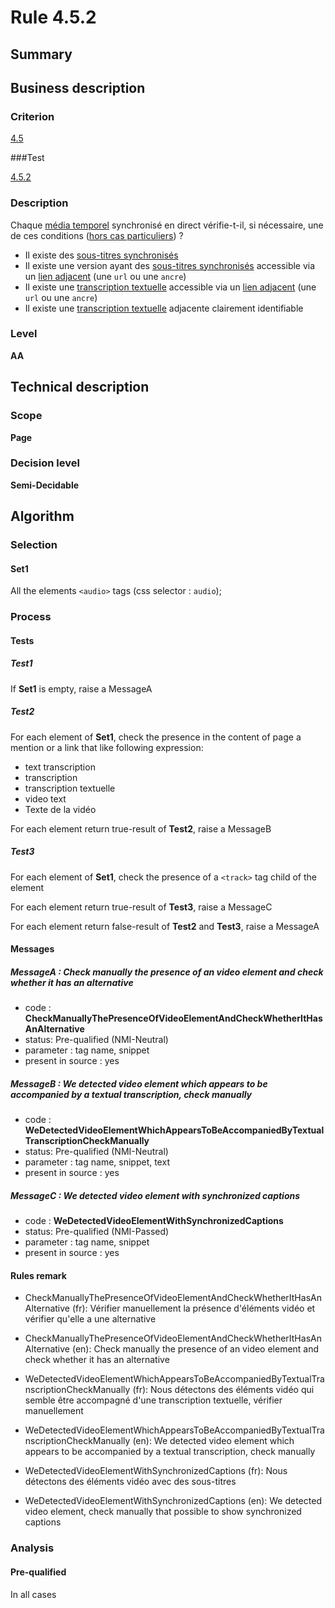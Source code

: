 # Rule 4.5.2

## Summary

## Business description

### Criterion

[4.5](http://references.modernisation.gouv.fr/rgaa/criteres.html#crit-4-5)

###Test

[4.5.2](http://references.modernisation.gouv.fr/rgaa/criteres.html#test-4-5-2)

### Description

Chaque <a href="http://references.modernisation.gouv.fr/referentiel-technique-0#mMediaTemp">m&eacute;dia temporel</a> synchronis&eacute; en direct v&eacute;rifie-t-il, si n&eacute;cessaire, une de ces conditions (<a href="http://references.modernisation.gouv.fr/referentiel-technique-0#cpCrit4-" title="Cas particuliers pour le crit&egrave;re 4.5">hors cas particuliers</a>) ? 
 
 *  Il existe des <a href="http://references.modernisation.gouv.fr/rgaa/glossaire.html#soustitres-synchroniss-objet-multimdia">sous-titres synchronis&eacute;s</a> 
 *  Il existe une version ayant des <a href="http://references.modernisation.gouv.fr/rgaa/glossaire.html#soustitres-synchroniss-objet-multimdia">sous-titres synchronis&eacute;s</a> accessible via un <a href="http://references.modernisation.gouv.fr/rgaa/glossaire.html#lien-adjacent">lien adjacent</a> (une `url` ou une `ancre`) 
 *  Il existe une <a href="http://references.modernisation.gouv.fr/rgaa/glossaire.html#transcription-textuelle-media-temporel">transcription textuelle</a> accessible via un <a href="http://references.modernisation.gouv.fr/rgaa/glossaire.html#lien-adjacent">lien adjacent</a> (une `url` ou une `ancre`) 
 *  Il existe une <a href="http://references.modernisation.gouv.fr/rgaa/glossaire.html#transcription-textuelle-media-temporel">transcription textuelle</a> adjacente clairement identifiable 


### Level

**AA**

## Technical description

### Scope

**Page**

### Decision level

**Semi-Decidable**

## Algorithm

### Selection

#### Set1

All the elements `<audio>` tags (css selector : `audio`);

### Process

#### Tests

##### Test1

If **Set1** is empty, raise a MessageA

##### Test2

For each element of **Set1**, check the presence in the content of page a mention or a link that like following expression:
 - text transcription
 - transcription 
 - transcription textuelle
 - video text
 - Texte de la vidéo

For each element return true-result of **Test2**, raise a MessageB

##### Test3

For each element of **Set1**, check the presence of a `<track>` tag child of the element

For each element return true-result of **Test3**, raise a MessageC

For each element return false-result of **Test2** and **Test3**, raise a MessageA

#### Messages

##### MessageA : Check manually the presence of an video element and check whether it has an alternative

-    code : **CheckManuallyThePresenceOfVideoElementAndCheckWhetherItHasAnAlternative** 
-    status: Pre-qualified (NMI-Neutral)
-    parameter : tag name, snippet
-    present in source : yes

##### MessageB : We detected video element which appears to be accompanied by a textual transcription, check manually

-    code : **WeDetectedVideoElementWhichAppearsToBeAccompaniedByTextualTranscriptionCheckManually** 
-    status: Pre-qualified (NMI-Neutral)
-    parameter : tag name, snippet, text
-    present in source : yes

##### MessageC : We detected video element with synchronized captions

-    code : **WeDetectedVideoElementWithSynchronizedCaptions** 
-    status: Pre-qualified (NMI-Passed)
-    parameter : tag name, snippet
-    present in source : yes

#### Rules remark

 * CheckManuallyThePresenceOfVideoElementAndCheckWhetherItHasAnAlternative (fr): V&eacute;rifier manuellement la pr&eacute;sence d'&eacute;l&eacute;ments vid&eacute;o et v&eacute;rifier qu'elle a une alternative
 * CheckManuallyThePresenceOfVideoElementAndCheckWhetherItHasAnAlternative (en): Check manually the presence of an video element and check whether it has an alternative

 * WeDetectedVideoElementWhichAppearsToBeAccompaniedByTextualTranscriptionCheckManually (fr): Nous d&eacute;tectons des &eacute;l&eacute;ments vid&eacute;o qui semble &ecirc;tre accompagn&eacute; d'une transcription textuelle, v&eacute;rifier manuellement
 * WeDetectedVideoElementWhichAppearsToBeAccompaniedByTextualTranscriptionCheckManually (en): We detected video element which appears to be accompanied by a textual transcription, check manually

 * WeDetectedVideoElementWithSynchronizedCaptions (fr): Nous d&eacute;tectons des &eacute;l&eacute;ments vid&eacute;o avec des sous-titres
 * WeDetectedVideoElementWithSynchronizedCaptions (en): We detected video element, check manually that possible to show synchronized captions

### Analysis

#### Pre-qualified

In all cases

